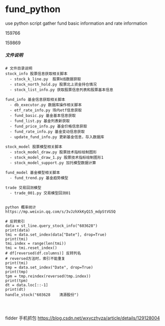 # fund_python
use python script gather fund basic information and rate information


159766

159869

##### 文件说明

``` 
# 文件目录说明
stock_info 股票信息获取相关脚本
  - stock_k_line.py  股票k线数据获取
  - stock_north_hold.py 股票北上资金持仓情况
  - stock_list_info.py 获取股票信息列表和股票基本信息
  
fund_info 基金信息获取相关脚本
  - db_executor.py 数据库操作相关脚本
  - etf_rate_info.py 场内etf信息获取
  - fund_basic.py 基金基本信息获取
  - fund_list.py 基金列表新获取
  - fund_price_info.py 基金价格信息获取
  - fund_rate_info.py 基金变动信息获取
  - update_fund_info.py 更新基金信息，存入数据库

stock_model 股票模型相关脚本
  - stock_model_draw.py 股票技术指标绘制图形
  - stock_model_draw_1.py 股票技术指标绘制图形1
  - stock_model_support.py 加托模型数据计算
  
fund_model 基金模型相关脚本  
  - fund_trend.py 基金趋势模型
  
trade 交易回测模型
  - trade_001.py 交易模型回测01
  
```


```
python 概率统计
https://mp.weixin.qq.com/s/3vJzhXkKyQ15_mdpStVG5Q

# 反转索引
data = st_line.query_stock_info("603628")
print(data)
tmi = data.set_index(data["Date"], drop=True)
print(tmi)
tmi.index = range(len(tmi))
tmi = tmi.reset_index()
# df[reversed(df.columns)] 反转列名
# reversed方法时，索引不能重复
print(tmi)
tmp = data.set_index("Date", drop=True)
print(tmp)
tpm = tmp.reindex(reversed(tmp.index))
print(tpm)
dt = data.loc[::-1]
print(dt)
handle_stock("603628	清源股份")
    
```




```


```

fidder 手机抓包
https://blog.csdn.net/wxyczhyza/article/details/129128004

```






```